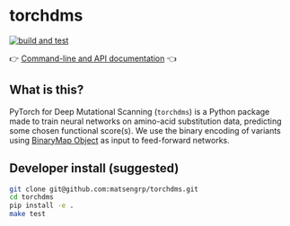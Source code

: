 # torchdms

[![build and test](https://github.com/matsengrp/torchdms/workflows/build%20and%20test/badge.svg)](https://github.com/matsengrp/torchdms/actions?query=workflow%3A%22build+and+test%22)

👉 [Command-line and API documentation](https://matsengrp.github.io/torchdms/) 👈


## What is this?

PyTorch for Deep Mutational Scanning (`torchdms`) is a Python package made to train neural networks on amino-acid substitution data, predicting some chosen functional score(s).
We use the binary encoding of variants using [BinaryMap Object](https://jbloomlab.github.io/dms_variants/dms_variants.binarymap.html) as input to feed-forward networks.


<!--
## How do I install it?

NOTE: revise after publishing to pypi
```bash
pip install git+https://github.com/matsengrp/torchdms.git
```
-->

## Developer install (suggested)

```bash
git clone git@github.com:matsengrp/torchdms.git
cd torchdms
pip install -e .
make test
```
